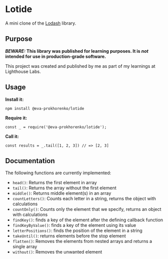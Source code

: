 # Lotide

A mini clone of the [Lodash](https://lodash.com) library.

## Purpose

**_BEWARE:_ This library was published for learning purposes. It is _not_ intended for use in production-grade software.**

This project was created and published by me as part of my learnings at Lighthouse Labs. 

## Usage

**Install it:**

`npm install @eva-prokhorenko/lotide`

**Require it:**

`const _ = require('@eva-prokhorenko/lotide');`

**Call it:**

`const results = _.tail([1, 2, 3]) // => [2, 3]`

## Documentation
The following functions are currently implemented:

* `head()`: Returns the first element in array 
* `tail()`: Returns the array without the first element 
* `middle()`: Returns middle element(s) in an array 
* `countLetters()`: Counts each letter in a string, returns the object with calculations 
* `countOnly()`: Counts only the element that we specify, returns an object with calculations 
* `findKey()`: finds a key of the element after the defining callback function 
* `findKeyByValue()`: finds a key of the element using its value  
* `letterPositions()`: finds the position of the element in a string  
* `takeUntil()`: returns elements before the stop element
* `flatten()`: Removes the elements from nested arrays and returns a single array 
* `without()`: Removes the unwanted element  



